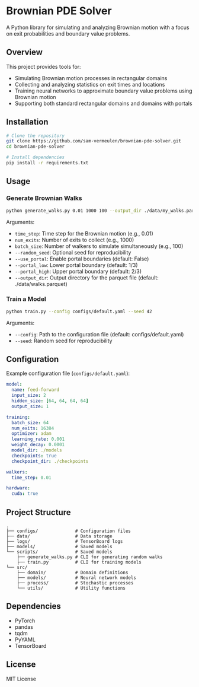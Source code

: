 # Brownian PDE Solver 

A Python library for simulating and analyzing Brownian motion with a focus on exit probabilities and boundary value problems.

## Overview

This project provides tools for:
- Simulating Brownian motion processes in rectangular domains
- Collecting and analyzing statistics on exit times and locations
- Training neural networks to approximate boundary value problems using Brownian motion
- Supporting both standard rectangular domains and domains with portals

## Installation

```bash
# Clone the repository
git clone https://github.com/sam-vermeulen/brownian-pde-solver.git
cd brownian-pde-solver 

# Install dependencies
pip install -r requirements.txt
```

## Usage

### Generate Brownian Walks

```bash
python generate_walks.py 0.01 1000 100 --output_dir ./data/my_walks.parquet
```

Arguments:
- `time_step`: Time step for the Brownian motion (e.g., 0.01)
- `num_exits`: Number of exits to collect (e.g., 1000)
- `batch_size`: Number of walkers to simulate simultaneously (e.g., 100)
- `--random_seed`: Optional seed for reproducibility
- `--use_portal`: Enable portal boundaries (default: False)
- `--portal_low`: Lower portal boundary (default: 1/3)
- `--portal_high`: Upper portal boundary (default: 2/3)
- `--output_dir`: Output directory for the parquet file (default: ./data/walks.parquet)

### Train a Model

```bash
python train.py --config configs/default.yaml --seed 42
```

Arguments:
- `--config`: Path to the configuration file (default: configs/default.yaml)
- `--seed`: Random seed for reproducibility

## Configuration

Example configuration file (`configs/default.yaml`):

```yaml
model:
  name: feed-forward
  input_size: 2
  hidden_size: [64, 64, 64, 64] 
  output_size: 1

training:
  batch_size: 64 
  num_exits: 16384 
  optimizer: adam
  learning_rate: 0.001
  weight_decay: 0.0001
  model_dir: ./models
  checkpoints: true
  checkpoint_dir: ./checkpoints

walkers:
  time_step: 0.01

hardware:
  cuda: true
```

## Project Structure

```
.
├── configs/              # Configuration files
├── data/                 # Data storage
├── logs/                 # TensorBoard logs
├── models/               # Saved models
└── scripts/              # Saved models
    ├── generate_walks.py # CLI for generating random walks 
    ├── train.py          # CLI for training models 
└── src/
    ├── domain/           # Domain definitions
    ├── models/           # Neural network models
    ├── process/          # Stochastic processes
    └── utils/            # Utility functions
```

## Dependencies

- PyTorch
- pandas
- tqdm
- PyYAML
- TensorBoard

## License

MIT License
